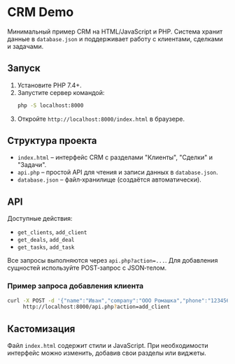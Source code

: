 # CRM Demo

Минимальный пример CRM на HTML/JavaScript и PHP. Система хранит данные в `database.json` и поддерживает работу с клиентами, сделками и задачами.

## Запуск
1. Установите PHP 7.4+.
2. Запустите сервер командой:
   ```bash
   php -S localhost:8000
   ```
3. Откройте `http://localhost:8000/index.html` в браузере.

## Структура проекта
- `index.html` – интерфейс CRM с разделами "Клиенты", "Сделки" и "Задачи".
- `api.php` – простой API для чтения и записи данных в `database.json`.
- `database.json` – файл‑хранилище (создаётся автоматически).

## API
Доступные действия:
- `get_clients`, `add_client`
- `get_deals`, `add_deal`
- `get_tasks`, `add_task`

Все запросы выполняются через `api.php?action=...`. Для добавления сущностей используйте POST‑запрос с JSON‑телом.

### Пример запроса добавления клиента
```bash
curl -X POST -d '{"name":"Иван","company":"ООО Ромашка","phone":"123456"}' \
     http://localhost:8000/api.php?action=add_client
```

## Кастомизация
Файл `index.html` содержит стили и JavaScript. При необходимости интерфейс можно изменить, добавив свои разделы или виджеты.


